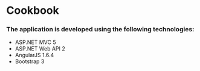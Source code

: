 # Cookbook
### The application is developed using the following technologies:
-	ASP.NET MVC 5
-	ASP.NET Web API 2
-	AngularJS 1.6.4
-	Bootstrap 3
